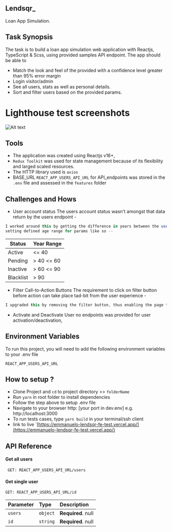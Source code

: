 ## Lendsqr_
Loan App Simulation.

## Task Synopsis
The task is to build a loan app simulation web application with Reactjs, TypeScript & Scss, using provided samples API endpoint. The app should be able to
- Match the look and feel of the provided with a confidence level greater than 95% error margin
- Login visitor/admin
- See all users, stats as well as personal details.
- Sort and filter users based on the provided params.

# Lighthouse test screenshots
![Alt text](./images/lighthouse_test.png?raw=true "Tests Screenhots")


## Tools
- The application was created using Reactjs v16+,
- `Redux Toolkit` was used for state management because of its flexibility and larged scaled resources.
- The HTTP library used is `axios`
- BASE_URL `REACT_APP_USERS_API_URL` for API_endpoints was stored in the `.env` file and assessed in the `features` folder

## Challenges and Hows
- User account status
  The users account status wasn't amongst that data return by the users endpoint - 
```javascript
I worked around this by getting the difference in years between the user `createdAt` and `lastActiveDate` and
setting defined age range for params like so --
```
| Status             | Year Range                                                              |
| ----------------- | ------------------------------------------------------------------ |
| Active | <= 40  |
| Pending | > 40 <= 60 |
| Inactive | > 60 <= 90 |
| Blacklist | > 90 |

- Filter Call-to-Action Buttons
  The requirement to click on filter button before action can take place tad-bit from the user experience - 
```javascript
I upgraded this by removing the filter button, thus enabling the page to filter on-key-press for words in tandem with the defined paramas
```

- Activate and Deactivate User
  no endpoints was provided for user activation/deactivation,

## Environment Variables
To run this project, you will need to add the following environment variables to your .env file

`REACT_APP_USERS_API_URL`


## How to setup ?
- Clone Project and `cd` to project directory >> `folderName`
- Run `yarn` in root folder to install dependencies
- Follow the step above to setup .env file
- Navigate to your browser http: [your port in dev.env] e.g. http://localhost:3000
- To run tests cases, type  `yarn build` in your terminal/ssh client
- link to live `[https://emmanuelo-lendsqr-fe-test.vercel.app/](https://emmanuelo-lendsqr-fe-test.vercel.app/)

## API Reference

#### Get all users

```
 GET: REACT_APP_USERS_API_URL/users
```

#### Get single user

```
GET: REACT_APP_USERS_API_URL/id
```


| Parameter | Type     | Description                |
| :-------- | :------- | :------------------------- |
| `users` | `object` | **Required**. null |
| `id` | `string` | **Required**. null |
